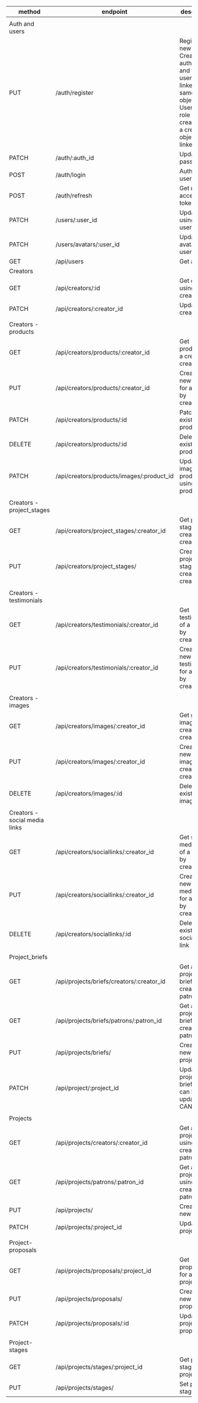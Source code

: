 
| method                        | endpoint                                  | description                                                                                                                                           |
| ----------------------------- | ----------------------------------------- | ----------------------------------------------------------------------------------------------------------------------------------------------------- |
|                               |                                           |                                                                                                                                                       |
| Auth and users                |                                           |                                                                                                                                                       |
| PUT                           | /auth/register                            | Register new user. Creates 1 auth object and two user objects linked to the same auth object.<br>User with role = creator has a creator object linked |
| PATCH                         | /auth/:auth_id                            | Update password                                                                                                                                       |
| POST                          | /auth/login                               | Authenticate user                                                                                                                                     |
| POST                          | /auth/refresh                             | Get new access token                                                                                                                                  |
| PATCH                         | /users/:user_id                           | Update user using user_id                                                                                                                             |
| PATCH                         | /users/avatars/:user_id                   | Update user avatar using user_id                                                                                                                      |
| GET                           | /api/users                                | Get all users                                                                                                                                         |
| Creators                      |                                           |                                                                                                                                                       |
| GET                           | /api/creators/:id                         | Get creator using creator id                                                                                                                          |
| PATCH                         | /api/creators/:creator_id                 | Update a creator                                                                                                                                      |
|                               |                                           |                                                                                                                                                       |
| Creators - products           |                                           |                                                                                                                                                       |
| GET                           | /api/creators/products/:creator_id        | Get products of a creator by creator_id                                                                                                               |
| PUT                           | /api/creators/products/:creator_id        | Create a new product for a creator by creator_id                                                                                                      |
| PATCH                         | /api/creators/products/:id                | Patch an existing product                                                                                                                             |
| DELETE                        | /api/creators/products/:id                | Delete an existing product                                                                                                                            |
| PATCH                         | /api/creators/products/images/:product_id | Update image for a product using product_id                                                                                                           |
|                               |                                           |                                                                                                                                                       |
| Creators - project_stages     |                                           |                                                                                                                                                       |
| GET                           | /api/creators/project_stages/:creator_id  | Get project stages of a creator by creator_id                                                                                                         |
| PUT                           | /api/creators/project_stages/             | Create project stages for a creator by creator_id                                                                                                     |
|                               |                                           |                                                                                                                                                       |
| Creators - testimonials       |                                           |                                                                                                                                                       |
| GET                           | /api/creators/testimonials/:creator_id    | Get testimonials of a creator by creator_id                                                                                                           |
| PUT                           | /api/creators/testimonials/:creator_id    | Create a new testimonials for a creator by creator_id                                                                                                 |
|                               |                                           |                                                                                                                                                       |
| Creators - images             |                                           |                                                                                                                                                       |
| GET                           | /api/creators/images/:creator_id          | Get gallery images of a creator by creator_id                                                                                                         |
| PUT                           | /api/creators/images/:creator_id          | Create a new gallery image for a creator by creator_id                                                                                                |
| DELETE                        | /api/creators/images/:id                  | Delete an existing image                                                                                                                              |
|                               |                                           |                                                                                                                                                       |
| Creators - social media links |                                           |                                                                                                                                                       |
| GET                           | /api/creators/sociallinks/:creator_id     | Get social media links of a creator by creator_id                                                                                                     |
| PUT                           | /api/creators/sociallinks/:creator_id     | Create a new social media link for a creator by creator_id                                                                                            |
| DELETE                        | /api/creators/sociallinks/:id             | Delete an existing social media link                                                                                                                  |
|                               |                                           |                                                                                                                                                       |
| Project_briefs                |                                           |                                                                                                                                                       |
| GET                           | /api/projects/briefs/creators/:creator_id | Get all project briefs using creator_id or patron_id                                                                                                  |
| GET                           | /api/projects/briefs/patrons/:patron_id   | Get all project briefs using creator_id or patron_id                                                                                                  |
| PUT                           | /api/projects/briefs/                     | Create a new project_brief                                                                                                                            |
| PATCH                         | /api/project/:project_id                  | Update a project brief. Status can be updated to CANCELLED                                                                                            |
|                               |                                           |                                                                                                                                                       |
| Projects                      |                                           |                                                                                                                                                       |
| GET                           | /api/projects/creators/:creator_id        | Get all projects using creator_id or patron_id                                                                                                        |
| GET                           | /api/projects/patrons/:patron_id          | Get all projects using creator_id or patron_id                                                                                                        |
| PUT                           | /api/projects/                            | Create a new project                                                                                                                                  |
| PATCH                         | /api/projects/:project_id                 | Update a project                                                                                                                                      |
|                               |                                           |                                                                                                                                                       |
| Project-proposals             |                                           |                                                                                                                                                       |
| GET                           | /api/projects/proposals/:project_id       | Get proposals for a project_id                                                                                                                        |
| PUT                           | /api/projects/proposals/                  | Create a new proposal                                                                                                                                 |
| PATCH                         | /api/projects/proposals/:id               | Update a project proposal id                                                                                                                          |
|                               |                                           |                                                                                                                                                       |
| Project-stages                |                                           |                                                                                                                                                       |
| GET                           | /api/projects/stages/:project_id          | Get project stages for a project_id                                                                                                                   |
| PUT                           | /api/projects/stages/                     | Set project stages                                                                                                                                    |
